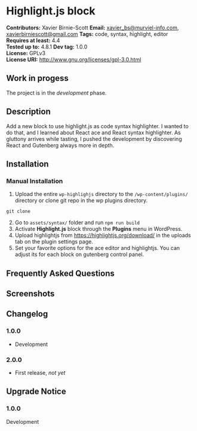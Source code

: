 # Highlight.js block #
**Contributors:**      Xavier Birnie-Scott
**Email:**             xavier_bs@murviel-info.com, xavierbirniescott@gmail.com
**Tags:**              code, syntax, highlight, editor  
**Requires at least:** 4.4  
**Tested up to:**      4.8.1 
**Dev tag:**           1.0.0  
**License:**           GPLv3  
**License URI:**       http://www.gnu.org/licenses/gpl-3.0.html  

## Work in progess ##

The project is in the *development* phase.

## Description ##

Add a new block to use highlight.js as code syntax highlighter.
I wanted to do that, and I learned about React ace and React syntax highlighter. As gluttony arrives while tasting, I pushed the development by discovering React and Gutenberg always more in depth.

## Installation ##

### Manual Installation ###

1. Upload the entire `wp-highlighjs` directory to the `/wp-content/plugins/` directory or clone git repo in the wp plugins directory.
````shell
git clone
````
2. Go to `assets/syntax/` folder and run `npm run build`
3. Activate **Highlight.js** block through the **Plugins** menu in WordPress.
4. Upload highlightjs from https://highlightjs.org/download/ in the uploads tab on the plugin settings page.
5. Set your favorite options for the ace editor and highlightjs. You can adjust its for each block on gutenberg control panel.

## Frequently Asked Questions ##


## Screenshots ##


## Changelog ##

### 1.0.0 ###
* Development

### 2.0.0 ###
* First release, *not yet*

## Upgrade Notice ##

### 1.0.0 ###
Development

